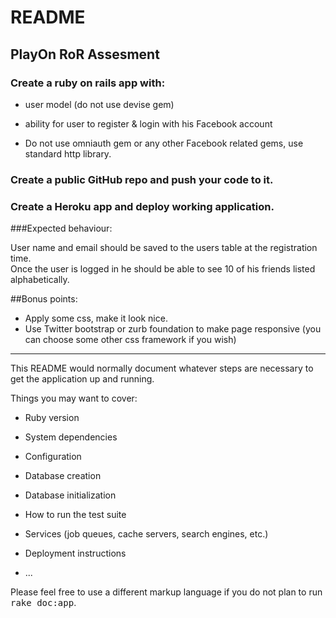 # README

## PlayOn RoR Assesment

### Create a ruby on rails app with:  

- user model (do not use devise gem)

- ability for user to register & login with his Facebook account

- Do not use omniauth gem or any other Facebook related gems, use standard http library.

### Create a public GitHub repo and push your code to it. 

### Create a Heroku app and deploy working application.

###Expected behaviour:

User name and email should be saved to the users table at the registration time.  
Once the user is logged in he should be able to see 10 of his friends listed alphabetically.

##Bonus points:

- Apply some css, make it look nice.
- Use Twitter bootstrap or zurb foundation to make page responsive (you can choose some other css framework if you wish)

---

This README would normally document whatever steps are necessary to get the
application up and running.

Things you may want to cover:

* Ruby version

* System dependencies

* Configuration

* Database creation

* Database initialization

* How to run the test suite

* Services (job queues, cache servers, search engines, etc.)

* Deployment instructions

* ...


Please feel free to use a different markup language if you do not plan to run
<tt>rake doc:app</tt>.
